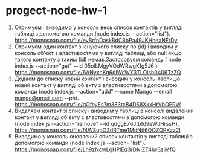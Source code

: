 # progect-node-hw-1

1. Отримуєм і виводимо у консоль весь список контактів у вигляді
   таблиці з допомогою команди (node index.js --action="list").
   https://monosnap.com/file/evBrfnDaskBdC8bPa49JKHheaNFrDy
2. Отримуєм один контакт з існуючого списку по (id) і виводим у консоль
   об'єкт з властивостями у вигляді таблиці, або null якщо такого контакту
   з таким (id) немає.Застосовуєм команду
   ( node index.js --action="get" --id 05olLMgyVQdWRwgKfg5J6 ).
   https://monosnap.com/file/6ANyxnKg6diWcWY3TLOlsh0406TzZQ
3. Додаєм до списку новий контакт і виводим у консоль-таблицю новий контакт
   у вигляді об'єкту з властивостями з допомогою команди
   (node index.js --action="add" --name Mango --email mango@gmail.com --ph).
   https://monosnap.com/file/qOfeyEs7m383tcB4DS8XkxHrVbOFRW
4. Видаляєм контакт зі списку і виводим у таблиці в консолі видалений контакт
   у вигляді об'єкту з властивостями з допомогою команди
   (node index.js --action="remove" --id qdggE76Jtbfd9eWJHrssH).
   https://monosnap.com/file/f4W8upO3dRTme1MdNtI6OOZOPKzz2l
5. Виводимо у консоль оновлений список контактів у вигляді таблиці з допомогою
   команди (node index.js --action="list").
   https://monosnap.com/file/Lh9zNcwLgHPlEq3rDNiZT4Iw3zjMfQ
